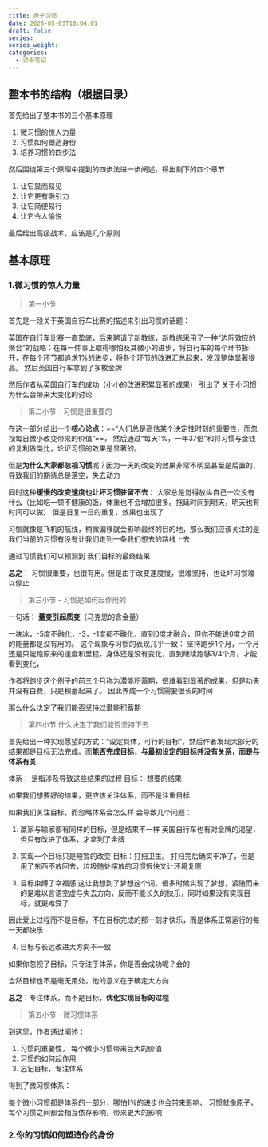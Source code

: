 ```yaml
---
title: 原子习惯
date: 2025-05-03T16:04:01
draft: false
series: 
series_weight: 
categories:
  - 读书笔记
---
```

## 整本书的结构（根据目录）

首先给出了整本书的三个基本原理
1. 微习惯的惊人力量
2. 习惯如何塑造身份
3. 培养习惯的四步法

然后围绕第三个原理中提到的四步法进一步阐述，得出剩下的四个章节
1. 让它显而易见
2. 让它更有吸引力
3. 让它简便易行
4. 让它令人愉悦


最后给出高级战术，应该是几个原则



## 基本原理

### 1.微习惯的惊人力量
>第一小节 

首先是一段关于英国自行车比赛的描述来引出习惯的话题：

英国在自行车比赛一直垫底，后来聘请了新教练，新教练采用了一种“边际效应的聚合”的战略：在每一件事上取得哪怕及其微小的进步，将自行车的每个环节拆开，在每个环节都追求1%的进步，将各个环节的改进汇总起来，发现整体显著提高。 然后英国自行车拿到了多枚金牌

然后作者从英国自行车的成功（小小的改进积累显著的成果） 引出了 关于小习惯为什么会带来大变化的讨论

> 第二小节 - 习惯是很重要的

在这一部分给出一个**核心论点**：==“人们总是高估某个决定性时刻的重要性，而忽视每日微小改变带来的价值”==， 然后通过“每天1%，一年37倍”和将习惯与金钱的复利做类比，论证习惯的效果是显著的。

但是**为什么大家都忽视习惯**呢？因为一天的改变的效果非常不明显甚至是后置的，导致我们的期待总是落空，失去动力

同时这种**缓慢的改变速度也让坏习惯驻留不去**： 大家总是觉得放纵自己一次没有什么（比如吃一顿不健康的饭，体重也不会增加很多。拖延时间到明天，明天也有时间可以做） 但是日复一日的重复，效果也出现了

习惯就像是飞机的航线，稍微偏移就会影响最终的目的地，那么我们应该关注的是我们当前的习惯有没有让我们走到一条我们想去的路线上去

通过习惯我们可以预测到 我们目标的最终结果

**总之**： 习惯很重要，也很有用。但是由于改变速度慢，很难坚持，也让坏习惯难以停止

> 第三小节 - 习惯是如何起作用的

一句话： **量变引起质变**（马克思的含金量）

一块冰，-5度不融化，-3，-1度都不融化，直到0度才融合，但你不能说0度之前的能量都是没有用的。
这个现象与习惯的表现几乎一致： 坚持跑步1个月，一个月还是只能跑原来的速度和里程，身体还是没有变化，直到继续跑够3/4个月，才能看到变化，

作者将跑步这个例子的前三个月称为潜能积蓄期，很难看到显著的成果，但是功夫并没有白费，只是积蓄起来了。  因此养成一个习惯需要很长的时间

那么什么决定了我们能否坚持过潜能积蓄期

> 第四小节 什么决定了我们能否坚持下去

首先给出一种实现愿望的方式：“设定具体，可行的目标”，然后作者发现大部分的结果都是目标无法完成。而**能否完成目标，与最初设定的目标并没有关系，而是与体系有关**

体系： 是指涉及导致这些结果的过程
目标： 想要的结果

如果我们想要好的结果，更应该关注体系，而不是注重目标

如果我们关注目标，而忽略体系会怎么样
会导致几个问题：
1. 赢家与输家都有同样的目标，但是结果不一样
英国自行车也有对金牌的渴望，但只有改进了体系，才拿到了金牌

2. 实现一个目标只是短暂的改变
目标：打扫卫生。 
打扫完后确实干净了，但是用了东西不放回去，垃圾随处摆放的习惯很快又让环境复原


3. 目标束缚了幸福感
这让我想到了梦想这个词，很多时候实现了梦想，紧随而来的是难以言语空虚与失去方向，反而不能长久的快乐，同时如果没有实现目标，就更难受了

因此爱上过程而不是目标，不在目标完成的那一刻才快乐，而是体系正常运行的每一天都快乐

4. 目标与长远改进大方向不一致



如果你忽视了目标，只专注于体系，你是否会成功呢？会的

当然目标也不是毫无用处，他的意义在于确定大方向

**总之**：专注体系，而不是目标，**优化实现目标的过程**


> 第五小节 - 微习惯体系

到这里，作者通过阐述：
1. 习惯的重要性， 每个微小习惯带来巨大的价值
2. 习惯的如何起作用
3. 忘记目标，专注体系

得到了微习惯体系：

每个微小习惯都是体系的一部分，哪怕1%的进步也会带来影响、
习惯就像原子，每个习惯之间都会相互依存影响，带来更大的影响

### 2.你的习惯如何塑造你的身份

